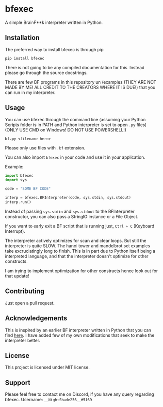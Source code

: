 # bfexec

A simple BrainF**k interpreter written in Python.

## Installation

The preferred way to install bfexec is through pip

`pip install bfexec`

There is not going to be any compiled documentation for this.
Instead please go through the source docstrings.

There are few BF programs in this repository un /examples (THEY ARE NOT MADE BY ME! ALL CREDIT TO THE CREATORS WHERE IT IS DUE!)
that you can run in my interpreter.

## Usage

You can use bfexec through the command line (assuming your Python Scripts folder is in PATH and Python interpreter
is set to open `.py` files)
(ONLY USE CMD on Windows! DO NOT USE POWERSHELL!)

`bf.py <filename here>`

Please only use files with `.bf` extension.

You can also import `bfexec` in your code and use it in your application.

Example:

```python
import bfexec
import sys

code = "SOME BF CODE"

interp = bfexec.BFInterpreter(code, sys.stdin, sys.stdout)
interp.run()
```

Instead of passing `sys.stdin` and `sys.stdout` to the BFInterpreter constructor, you can also
pass a StringIO instance or a File Object.

If you want to early exit a BF script that is running just, `Ctrl + C` (Keyboard Interrupt).

The interpreter actively optimizes for scan and clear loops.
But still the interpreter is quite SLOW.
The hanoi tower and mandelbrot set examples take excruciatingly long to finish.
This is in part due to Python itself being a interpreted language, and that
the interpreter doesn't optimize for other constructs.

I am trying to implement optimization for other constructs hence look out for that update!

## Contributing

Just open a pull request.

## Acknowledgements

This is inspired by an earlier BF interpreter written in Python that you can find [here](https://github.com/Shubbler/PyFuck).
I have added few of my own modifications that seek to make the interpreter better.

## License

This project is licensed under MIT license.

## Support

Please feel free to contact me on Discord, if you have any query regarding bfexec.
Username: `__NightShade256__#5169`
